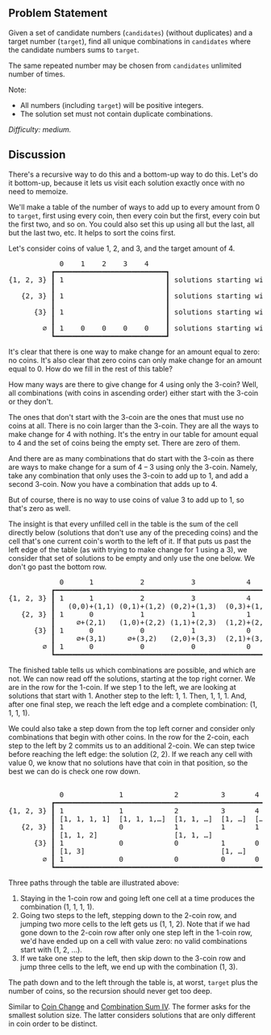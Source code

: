 Problem Statement
-----------------

Given a set of candidate numbers (`candidates`) (without duplicates) and a
target number (`target`), find all unique combinations in `candidates` where the
candidate numbers sums to `target`.

The same repeated number may be chosen from `candidates` unlimited number of
times.

Note:
- All numbers (including `target`) will be positive integers.
- The solution set must not contain duplicate combinations.

*Difficulty: medium.*

Discussion
----------

There's a recursive way to do this and a bottom-up way to do this. Let's do it
bottom-up, because it lets us visit each solution exactly once with no need
to memoize.

We'll make a table of the number of ways to add up to every amount from 0 to
`target`, first using every coin, then every coin but the first, every coin but
the first two, and so on. You could also set this up using all but the last,
all but the last two, etc. It helps to sort the coins first.

Let's consider coins of value 1, 2, and 3, and the target amount of 4.

<pre><tt>            0    1    2    3    4
          ┏━━━━━━━━━━━━━━━━━━━━━━━━━━┓
{1, 2, 3} ┃ 1                        ┃ solutions starting with 1
          ┃                          ┃
   {2, 3} ┃ 1                        ┃ solutions starting with 2
          ┃                          ┃
      {3} ┃ 1                        ┃ solutions starting with 3
          ┃                          ┃
        ∅ ┃ 1    0    0    0    0    ┃ solutions starting with nothing
          ┗━━━━━━━━━━━━━━━━━━━━━━━━━━┛</tt></pre>
It's clear that there is one way to make change for an amount equal to zero: no
coins. It's also clear that zero coins can only make change for an amount equal
to 0. How do we fill in the rest of this table?

How many ways are there to give change for 4 using only the 3-coin? Well, all
combinations (with coins in ascending order) either start with the 3-coin or
they don't.

The ones that don't start with the 3-coin are the ones that must use no coins at
all. There is no coin larger than the 3-coin. They are all the ways to make
change for 4 with nothing. It's the entry in our table for amount equal to 4 and
the set of coins being the empty set. There are zero of them.

And there are as many combinations that do start with the 3-coin as there are
ways to make change for a sum of 4&thinsp;&minus;&thinsp;3 using only the
3-coin. Namely, take any combination that only uses the 3-coin to add up to 1,
and add a second 3-coin. Now you have a combination that adds up to 4.

But of course, there is no way to use coins of value 3 to add up to 1, so that's
zero as well.

The insight is that every unfilled cell in the table is the sum of the cell
directly below (solutions that don't use any of the preceding coins) and the
cell that's one current coin's worth to the left of it. If that puts us past the
left edge of the table (as with trying to make change for 1 using a 3), we
consider that set of solutions to be empty and only use the one below. We don't
go past the bottom row.
<pre><tt>            0      1           2           3            4
          ┏━━━━━━━━━━━━━━━━━━━━━━━━━━━━━━━━━━━━━━━━━━━━━━━━━━━━━┓
{1, 2, 3} ┃ 1      1           2           3            4       ┃ solutions starting with 1
          ┃   (0,0)+(1,1) (0,1)+(1,2) (0,2)+(1,3)  (0,3)+(1,4)  ┃
   {2, 3} ┃ 1      0           1           1            1       ┃ solutions starting with 2
          ┃     ∅+(2,1)   (1,0)+(2,2) (1,1)+(2,3)  (1,2)+(2,4)  ┃
      {3} ┃ 1      0           0           1            0       ┃ solutions starting with 3
          ┃     ∅+(3,1)     ∅+(3,2)   (2,0)+(3,3)  (2,1)+(3,4)  ┃
        ∅ ┃ 1      0           0           0            0       ┃ solutions starting with nothing
          ┗━━━━━━━━━━━━━━━━━━━━━━━━━━━━━━━━━━━━━━━━━━━━━━━━━━━━━┛</tt></pre>
The finished table tells us which combinations are possible, and which are not.
We can now read off the solutions, starting at the top right corner. We are in
the row for the 1-coin. If we step 1 to the left, we are looking at solutions
that start with 1. Another step to the left: 1, 1. Then, 1, 1, 1. And, after one
final step, we reach the left edge and a complete combination: (1, 1, 1, 1).

We could also take a step down from the top left corner and consider only
combinations that begin with other coins. In the row for the 2-coin, each step
to the left by 2 commits us to an additional 2-coin. We can step twice before
reaching the left edge: the solution (2, 2). If we reach any cell with value 0,
we know that no solutions have that coin in that position, so the best we can do
is check one row down.
<pre><tt>
            0             1            2          3       4
          ┏━━━━━━━━━━━━━━━━━━━━━━━━━━━━━━━━━━━━━━━━━━━━━━━━━━━┓
{1, 2, 3} ┃ 1             1            2          3       4   ┃ solutions starting with 1
          ┃ [1, 1, 1, 1]  [1, 1, 1,…]  [1, 1, …]  [1, …]  […] ┃
   {2, 3} ┃ 1             0            1          1       1   ┃ solutions starting with 2
          ┃ [1, 1, 2]                  [1, 1, …]              ┃
      {3} ┃ 1             0            0          1       0   ┃ solutions starting with 3
          ┃ [1, 3]                                [1, …]      ┃
        ∅ ┃ 1             0            0          0       0   ┃ solutions starting with nothing
          ┗━━━━━━━━━━━━━━━━━━━━━━━━━━━━━━━━━━━━━━━━━━━━━━━━━━━┛</tt></pre>
Three paths through the table are illustrated above:
1. Staying in the 1-coin row and going left one cell at a time produces the
   combination (1, 1, 1, 1).
1. Going two steps to the left, stepping down to the 2-coin row, and jumping two
   more cells to the left gets us (1, 1, 2). Note that if we had gone down to
   the 2-coin row after only one step left in the 1-coin row, we'd have ended up
   on a cell with value zero: no valid combinations start with (1, 2, &hellip;).
1. If we take one step to the left, then skip down to the 3-coin row and jump
   three cells to the left, we end up with the combination (1, 3).

The path down and to the left through the table is, at worst, `target` plus the
number of coins, so the recursion should never get too deep.

Similar to [Coin Change](../leet322) and [Combination Sum IV](../leet377). The
former asks for the smallest solution size. The latter considers solutions that
are only different in coin order to be distinct.
